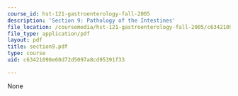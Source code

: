 ```yaml
---
course_id: hst-121-gastroenterology-fall-2005
description: 'Section 9: Pathology of the Intestines'
file_location: /coursemedia/hst-121-gastroenterology-fall-2005/c63421090e60d72d5097a8cd95391f33_section9.pdf
file_type: application/pdf
layout: pdf
title: section9.pdf
type: course
uid: c63421090e60d72d5097a8cd95391f33

---
```

None